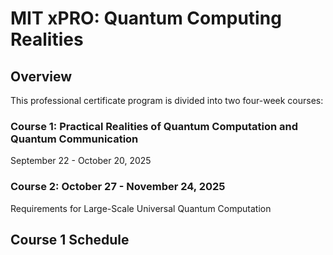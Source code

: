 # MIT xPRO:  Quantum Computing Realities

## Overview

This professional certificate program is divided into two four-week courses:

### Course 1: Practical Realities of Quantum Computation and Quantum Communication

September 22 - October 20, 2025



### Course 2: October 27 - November 24, 2025

Requirements for Large-Scale Universal Quantum Computation

## Course 1 Schedule

